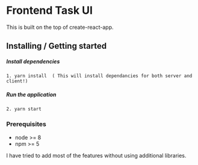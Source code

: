 # Frontend Task UI

This is built on the top of create-react-app.

## Installing / Getting started

##### Install dependencies

```
1. yarn install  ( This will install dependancies for both server and client!)
```

##### Run the application

```
2. yarn start
```

### Prerequisites

- node >= 8
- npm >= 5

I have tried to add most of the features without using additional libraries.
